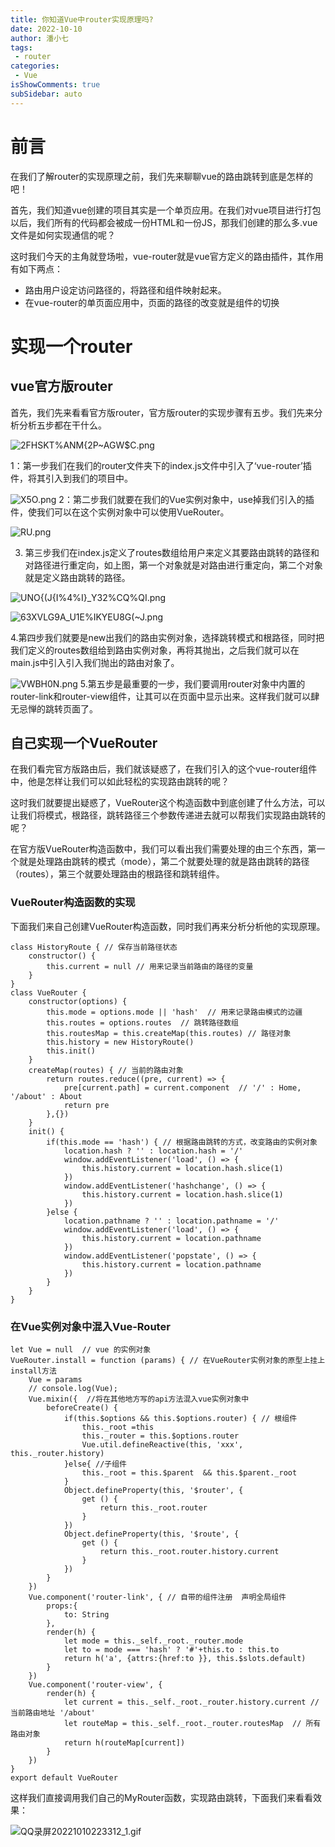 ```yaml
---
title: 你知道Vue中router实现原理吗? 
date: 2022-10-10
author: 潘小七
tags:
 - router
categories: 
 - Vue
isShowComments: true  
subSidebar: auto
---
```


# 前言
在我们了解router的实现原理之前，我们先来聊聊vue的路由跳转到底是怎样的吧！

首先，我们知道vue创建的项目其实是一个单页应用。在我们对vue项目进行打包以后，我们所有的代码都会被成一份HTML和一份JS，那我们创建的那么多.vue文件是如何实现通信的呢？

这时我们今天的主角就登场啦，vue-router就是vue官方定义的路由插件，其作用有如下两点：

-   路由用户设定访问路径的，将路径和组件映射起来。
-   在vue-router的单页面应用中，页面的路径的改变就是组件的切换



# 实现一个router

## vue官方版router

首先，我们先来看看官方版router，官方版router的实现步骤有五步。我们先来分析分析五步都在干什么。


![2FHSKT%ANM{2P~AGW$C.png](https://p3-juejin.byteimg.com/tos-cn-i-k3u1fbpfcp/911177446e004cddbec29233e85fa500~tplv-k3u1fbpfcp-watermark.image?)

1：第一步我们在我们的router文件夹下的index.js文件中引入了‘vue-router’插件，将其引入到我们的项目中。

![X5O.png](https://p3-juejin.byteimg.com/tos-cn-i-k3u1fbpfcp/d80ada1ba8354457bfe5a61dc2400974~tplv-k3u1fbpfcp-watermark.image?)
2：第二步我们就要在我们的Vue实例对象中，use掉我们引入的插件，使我们可以在这个实例对象中可以使用VueRouter。

![RU.png](https://p1-juejin.byteimg.com/tos-cn-i-k3u1fbpfcp/ed957c1ec4a64a36a71956b315a5dce9~tplv-k3u1fbpfcp-watermark.image?)

3. 第三步我们在index.js定义了routes数组给用户来定义其要路由跳转的路径和对路径进行重定向，如上图，第一个对象就是对路由进行重定向，第二个对象就是定义路由跳转的路径。



![UNO{(J{I%4%I}_Y32%CQ%QI.png](https://p9-juejin.byteimg.com/tos-cn-i-k3u1fbpfcp/b4b583ab090f474ea680dbfc5cba178f~tplv-k3u1fbpfcp-watermark.image?)

![63XVLG9A_U1E%IKYEU8G(~J.png](https://p9-juejin.byteimg.com/tos-cn-i-k3u1fbpfcp/afd6b1251bf24f22bd3553de128143d7~tplv-k3u1fbpfcp-watermark.image?)

4.第四步我们就要是new出我们的路由实例对象，选择跳转模式和根路径，同时把我们定义的routes数组给到路由实例对象，再将其抛出，之后我们就可以在main.js中引入引入我们抛出的路由对象了。



![VWBH0N.png](https://p6-juejin.byteimg.com/tos-cn-i-k3u1fbpfcp/7744cabdc9f6499aa2bd079a54e7ddd5~tplv-k3u1fbpfcp-watermark.image?)
5.第五步是最重要的一步，我们要调用router对象中内置的router-link和router-view组件，让其可以在页面中显示出来。这样我们就可以肆无忌惮的跳转页面了。


## 自己实现一个VueRouter

在我们看完官方版路由后，我们就该疑惑了，在我们引入的这个vue-router组件中，他是怎样让我们可以如此轻松的实现路由跳转的呢？

这时我们就要提出疑惑了，VueRouter这个构造函数中到底创建了什么方法，可以让我们将模式，根路径，跳转路径三个参数传递进去就可以帮我们实现路由跳转的呢？

在官方版VueRouter构造函数中，我们可以看出我们需要处理的由三个东西，第一个就是处理路由跳转的模式（mode），第二个就要处理的就是路由跳转的路径（routes），第三个就要处理路由的根路径和跳转组件。

### VueRouter构造函数的实现

下面我们来自己创建VueRouter构造函数，同时我们再来分析分析他的实现原理。

```
class HistoryRoute { // 保存当前路径状态
    constructor() {
        this.current = null // 用来记录当前路由的路径的变量
    }
}
class VueRouter {
    constructor(options) {
        this.mode = options.mode || 'hash'  // 用来记录路由模式的边疆
        this.routes = options.routes  // 跳转路径数组
        this.routesMap = this.createMap(this.routes) // 路径对象
        this.history = new HistoryRoute()
        this.init()
    }
    createMap(routes) { // 当前的路由对象
        return routes.reduce((pre, current) => {
            pre[current.path] = current.component  // '/' : Home, '/about' : About
            return pre
        },{})
    }
    init() {  
        if(this.mode == 'hash') { // 根据路由跳转的方式，改变路由的实例对象
            location.hash ? '' : location.hash = '/'
            window.addEventListener('load', () => {
                this.history.current = location.hash.slice(1)
            })
            window.addEventListener('hashchange', () => {
                this.history.current = location.hash.slice(1)
            })
        }else {
            location.pathname ? '' : location.pathname = '/'
            window.addEventListener('load', () => {
                this.history.current = location.pathname
            })
            window.addEventListener('popstate', () => {
                this.history.current = location.pathname
            })
        }
    }
}
```
### 在Vue实例对象中混入Vue-Router
```
let Vue = null  // vue 的实例对象
VueRouter.install = function (params) { // 在VueRouter实例对象的原型上挂上install方法
    Vue = params
    // console.log(Vue); 
    Vue.mixin({  //将在其他地方写的api方法混入vue实例对象中
        beforeCreate() {
            if(this.$options && this.$options.router) { // 根组件
                this._root =this
                this._router = this.$options.router
                Vue.util.defineReactive(this, 'xxx', this._router.history)
            }else{ //子组件
                this._root = this.$parent  && this.$parent._root
            }
            Object.defineProperty(this, '$router', {
                get () {
                    return this._root.router
                }
            })
            Object.defineProperty(this, '$route', {
                get () {
                    return this._root.router.history.current
                }
            })
        }
    })
    Vue.component('router-link', { // 自带的组件注册  声明全局组件
        props:{
            to: String
        },
        render(h) {
            let mode = this._self._root._router.mode
            let to = mode === 'hash' ? '#'+this.to : this.to
            return h('a', {attrs:{href:to }}, this.$slots.default)
        }
    })
    Vue.component('router-view', {
        render(h) {
            let current = this._self._root._router.history.current // 当前路由地址 '/about'
            let routeMap = this._self._root._router.routesMap  // 所有路由对象
            return h(routeMap[current])
        }
    })
}
export default VueRouter
```
这样我们直接调用我们自己的MyRouter函数，实现路由跳转，下面我们来看看效果：


![QQ录屏20221010223312_1.gif](https://p6-juejin.byteimg.com/tos-cn-i-k3u1fbpfcp/26b73dd0ecd44183bf538580dca2347d~tplv-k3u1fbpfcp-watermark.image?)

